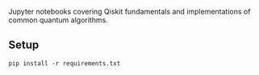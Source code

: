 Jupyter notebooks covering Qiskit fundamentals and implementations of common quantum algorithms.
## Setup
```
pip install -r requirements.txt
```